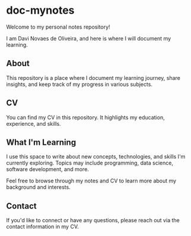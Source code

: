 # doc-mynotes

Welcome to my personal notes repository!

I am Davi Novaes de Oliveira, and here is where I will document my learning.

## About

This repository is a place where I document my learning journey, share insights, and keep track of my progress in various subjects.

## CV

You can find my CV in this repository. It highlights my education, experience, and skills.

## What I'm Learning

I use this space to write about new concepts, technologies, and skills I'm currently exploring. Topics may include programming, data science, software development, and more.

Feel free to browse through my notes and CV to learn more about my background and interests.

## Contact

If you'd like to connect or have any questions, please reach out via the contact information in my CV.